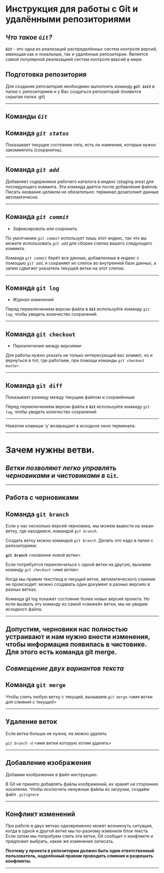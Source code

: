 # Инструкция для работы с Git и удалёнными репозиториями

## ***Что такое ```Git```?***

***```Git```*** - это одна из реализаций распределённых систем контроля версий, имеющая как и локальные, так и удалённые репозитории. Является самой популярной реализацией систем контроля версий в мире.

## Подготовка репозитория

Для создание репозитория необходимо выполнить команду ***```git init```*** в папке с репозиторием и у Вас создаться репозиторий (появится скрытая папка .git)
***

## Команды ***```Git```***

## Команда *```git status```*

Показывает текущее состояние гита, есть 
ли измеения, которые нужно закоммитить
(сохранитнь).
***

## Команда *```git add```*

Добавляет содержимое рабочего каталога 
в индекс (staging area) для последующего коммита. Эта команда дается после добавления
файлов. Писать название целиком не обязательно: терминал дозаполнит данные автоматически.
***

## Команда *```git commit```*

* *Зафиксировать или сохранить*

По умолчанию *```git commit```* использует лишь этот индекс, так что вы можете использовать *```git add```* 
для сборки слепка вашего следующего коммита.

Команда *```git commit```* берёт все данные, добавленные в индекс с помощью *```git add```*, и сохраняет их
слепок во внутренней базе данных, а затем сдвигает указатель текущей ветки на этот слепок.
***

## Команда **```git log```**

* *Журнал изменений*

Перед переключением версии файла в **```Git```**
используйте команду *```git log```*, чтобы увидеть
количество сохранений.
***

## Команда **```git checkout```**

* *Переключение между версиями*

Для работы нужно указать не только
интересующий вас коммит, но и вернуться 
в тот, где работаем, при помощи команды 
*```git checkout master```*.
***

## Команда **```git diff```**

Показывает разницу между текущим файлом
и сохранённым

Перед переключением версии файла в **```Git```**
используйте команду *```git log```*, чтобы увидеть
количество сохранений
***

Нажатие клавиши ‘*```q```*’ возвращает 
в исходное окно терминала.
***

# **Зачем нужны ветви**.

## *Ветки позволяют легко управлять черновиками и чистовиками в* **```Git```**.
***
## **Работа с черновиками**

## Команда **```git branch```**

Если у нас несколько версий черновика, мы
можем вывести на экран ветку, где находимся,
командой *```git branch```*.

Создать ветку можно командой *```git branch```*.
Делать это надо в папке с репозиторием:

**```git branch```** <*название новой ветки*>

Если потребуется переключиться с одной ветки
на другую, вызовем команду *```git checkout```* <*имя ветки*>

Когда мы правим текст/код в текущей ветке, 
автоматического слияния не происходит: можно 
создавать один документ в разных версиях 
в разных ветках.

Команда git log покажет состояние более новых 
версий проекта. Но если вызвать эту команду из 
самой «свежей» ветки, мы не увидим исходного 
файла.
***

## Допустим, черновики нас полностью устраивают и нам нужно внести изменения, чтобы информация появилась в чистовике. Для этого есть команда git merge.

## ***Совмещение двух вариантов текста***

## Команда **```git merge```**

Чтобы слить любую ветку с текущей, вызываем 
*```git merge```* <*имя ветки для слияния с текущей*>
***

## **Удаление веток**

Если ветка больше не нужна, ее можно удалить

*```git branch```* ```-d``` <имя ветки которую хотим удалить>
***

## **Добавление изображения**

Добавим изображение в файл-инструкцию.

В Git не принято добавлять файлы 
изображений, их хранят на сторонних 
носителях. Чтобы исключить ненужные файлы 
из загрузки, создаём файл *```.gitignore```*
***

## **Конфликт изменений**

При работе в двух ветках одновременно может 
возникнуть ситуация, когда в одной и другой 
ветке мы по-разному изменили блок текста. 
Если затем мы попробуем слить эти ветки, Git 
сообщит о конфликте и предложит выбрать, 
какие же изменения записать.

**Поэтому у проекта в репозитории должен быть один 
ответственный пользователь, наделённый правом проводить слияния и разрешать конфликты.**
***